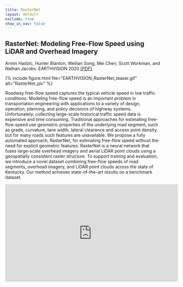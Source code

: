 ```yaml
---
title: RasterNet
layout: default
exclude: true
show_in_nav: false
---
```


## RasterNet: Modeling Free-Flow Speed using LiDAR and Overhead Imagery

Armin Hadzic, Hunter Blanton, Weilian Song, Mei Chen, Scott Workman, and Nathan Jacobs. EARTHVISION 2020 [[PDF]](http://openaccess.thecvf.com/content_CVPRW_2020/html/w11/Hadzic_RasterNet_Modeling_Free-Flow_Speed_Using_LiDAR_and_Overhead_Imagery_CVPRW_2020_paper.html)

{% include figure.html file="EARTHVISION_RasterNet_teaser.gif" alt="RasterNet_pic" %}

Roadway free-flow speed captures the typical vehicle speed in low traffic conditions. Modeling free-flow speed is an important problem in transportation engineering with applications to a variety of design, operation, planning, and policy decisions of highway systems. Unfortunately, collecting large-scale historical traffic speed data is expensive and time consuming. Traditional approaches for estimating free-flow speed use geometric properties of the underlying road segment, such as grade, curvature, lane width, lateral clearance and access point density, but for many roads such features are unavailable. We propose a fully automated approach, RasterNet, for estimating free-flow speed without the need for explicit geometric features. RasterNet is a neural network that fuses large-scale overhead imagery and aerial LiDAR point clouds using a geospatially consistent raster structure. To support training and evaluation, we introduce a novel dataset combining free-flow speeds of road segments, overhead imagery, and LiDAR point clouds across the state of Kentucky. Our method achieves state-of-the-art results on a benchmark dataset.

<iframe width="560" height="315" src="https://www.youtube.com/embed/IWKQoV6fXSk" frameborder="0" allow="accelerometer; autoplay; encrypted-media; gyroscope; picture-in-picture" allowfullscreen></iframe>
